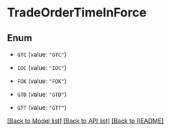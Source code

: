 # TradeOrderTimeInForce

## Enum


* `GTC` (value: `"GTC"`)

* `IOC` (value: `"IOC"`)

* `FOK` (value: `"FOK"`)

* `GTD` (value: `"GTD"`)

* `GTT` (value: `"GTT"`)


[[Back to Model list]](../README.md#documentation-for-models) [[Back to API list]](../README.md#documentation-for-api-endpoints) [[Back to README]](../README.md)


